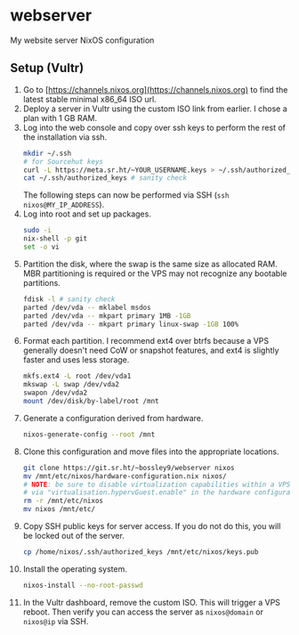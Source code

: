 # webserver

My website server NixOS configuration

## Setup (Vultr)

1. Go to [https://channels.nixos.org](https://channels.nixos.org) to find the latest stable minimal x86_64 ISO url.
2. Deploy a server in Vultr using the custom ISO link from earlier. I chose a plan with 1 GB RAM.
3. Log into the web console and copy over ssh keys to perform the rest of the installation via ssh.
    ```sh
    mkdir ~/.ssh
    # for Sourcehut keys
    curl -L https://meta.sr.ht/~YOUR_USERNAME.keys > ~/.ssh/authorized_keys
    cat ~/.ssh/authorized_keys # sanity check
    ```
    The following steps can now be performed via SSH (`ssh nixos@MY_IP_ADDRESS`).
4. Log into root and set up packages.
    ```sh
    sudo -i
    nix-shell -p git
    set -o vi
5. Partition the disk, where the swap is the same size as allocated RAM. MBR partitioning is required or the VPS may not recognize any bootable partitions.
    ```sh
    fdisk -l # sanity check
    parted /dev/vda -- mklabel msdos
    parted /dev/vda -- mkpart primary 1MB -1GB
    parted /dev/vda -- mkpart primary linux-swap -1GB 100%
    ```
6. Format each partition. I recommend ext4 over btrfs because a VPS generally doesn't need CoW or snapshot features, and ext4 is slightly faster and uses less storage.
    ```sh
    mkfs.ext4 -L root /dev/vda1
    mkswap -L swap /dev/vda2
    swapon /dev/vda2
    mount /dev/disk/by-label/root /mnt
    ```
7. Generate a configuration derived from hardware.
    ```sh
    nixos-generate-config --root /mnt
    ```
8. Clone this configuration and move files into the appropriate locations.
    ```sh
    git clone https://git.sr.ht/~bossley9/webserver nixos
    mv /mnt/etc/nixos/hardware-configuration.nix nixos/
    # NOTE: be sure to disable virtualization capabilities within a VPS
    # via "virtualisation.hypervGuest.enable" in the hardware configuration
    rm -r /mnt/etc/nixos
    mv nixos /mnt/etc/
    ```
9. Copy SSH public keys for server access. If you do not do this, you will be locked out of the server.
    ```sh
    cp /home/nixos/.ssh/authorized_keys /mnt/etc/nixos/keys.pub
    ```
10. Install the operating system.
    ```sh
    nixos-install --no-root-passwd
    ```
11. In the Vultr dashboard, remove the custom ISO. This will trigger a VPS reboot. Then verify you can access the server as `nixos@domain` or `nixos@ip` via SSH.
